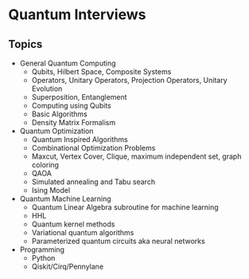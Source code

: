 # Quantum Interviews

## Topics

- General Quantum Computing
  - Qubits, Hilbert Space, Composite Systems
  - Operators, Unitary Operators, Projection Operators, Unitary Evolution
  - Superposition, Entanglement
  - Computing using Qubits
  - Basic Algorithms
  - Density Matrix Formalism
- Quantum Optimization
  - Quantum Inspired Algorithms
  - Combinational Optimization Problems
  - Maxcut, Vertex Cover, Clique, maximum independent set, graph coloring
  - QAOA
  - Simulated annealing and Tabu search
  - Ising Model
- Quantum Machine Learning
  - Quantum Linear Algebra subroutine for machine learning
  - HHL
  - Quantum kernel methods
  - Variational quantum algorithms
  - Parameterized quantum circuits aka neural networks
- Programming
  - Python
  - Qiskit/Cirq/Pennylane
